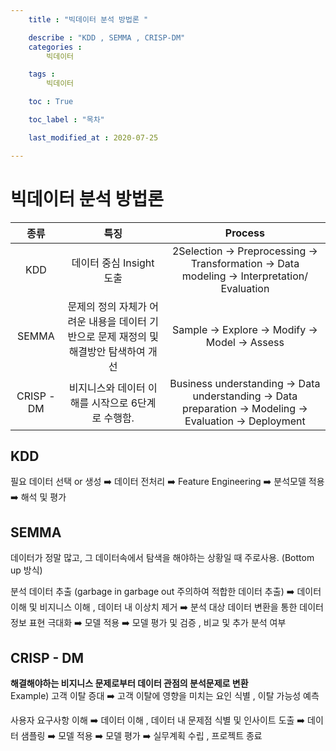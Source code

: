 ```yaml
---
    title : "빅데이터 분석 방법론 "

    describe : "KDD , SEMMA , CRISP-DM" 
    categories : 
        빅데이터   

    tags :
        빅데이터

    toc : True

    toc_label : "목차"        

    last_modified_at : 2020-07-25

---
```

# 빅데이터 분석 방법론

| 종류 | 특징  | Process |
| :---------:|:---------:|:---------:|
| KDD | 데이터 중심 Insight 도출 | 2Selection -> Preprocessing -> Transformation -> Data modeling -> Interpretation/ Evaluation|
| SEMMA|문제의 정의 자체가 어려운 내용을 데이터 기반으로 문제 재정의 및 해결방안 탐색하여 개선|Sample -> Explore -> Modify -> Model -> Assess|
| CRISP - DM| 비지니스와 데이터 이해를 시작으로 6단계로 수행함.|  Business understanding -> Data understanding -> Data preparation -> Modeling -> Evaluation -> Deployment|

## KDD

필요 데이터 선택 or 생성 ➡️ 데이터 전처리 ➡️ Feature Engineering ➡️ 분석모델 적용 ➡️ 해석 및 평가

## SEMMA
데이터가 정말 많고, 그 데이터속에서 탐색을 해야하는 상황일 때 주로사용. (Bottom up 방식)

분석 데이터 추출 (garbage in garbage out 주의하여 적합한 데이터 추출) ➡️ 데이터 이해  및 비지니스 이해 , 데이터 내 이상치 제거 ➡️ 분석 대상 데이터 변환을 통한 데이터 정보 표현 극대화 ➡️ 모델 적용 ➡️ 모델 평가 및 검증 , 비교 및 추가 분석 여부 

## CRISP - DM
**해결해야하는 비지니스 문제로부터 데이터 관점의 분석문제로 변환** </br>
Example) 고객 이탈 증대 ➡️ 고객 이탈에 영향을 미치는 요인 식별 , 이탈 가능성 예측</br>

사용자 요구사항 이해 ➡️ 데이터 이해 , 데이터 내 문제점 식별 및 인사이트 도출 ➡️ 데이터 샘플링 ➡️ 모델 적용 ➡️ 모델 평가 ➡️ 실무계획 수립 , 프로젝트 종료
